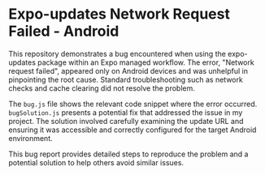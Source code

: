 # Expo-updates Network Request Failed - Android

This repository demonstrates a bug encountered when using the expo-updates package within an Expo managed workflow.  The error, "Network request failed", appeared only on Android devices and was unhelpful in pinpointing the root cause. Standard troubleshooting such as network checks and cache clearing did not resolve the problem.

The `bug.js` file shows the relevant code snippet where the error occurred.  `bugSolution.js` presents a potential fix that addressed the issue in my project. The solution involved carefully examining the update URL and ensuring it was accessible and correctly configured for the target Android environment.

This bug report provides detailed steps to reproduce the problem and a potential solution to help others avoid similar issues.